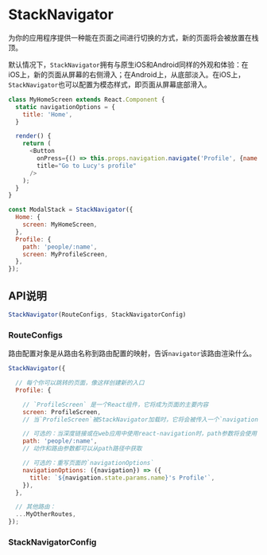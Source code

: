 # StackNavigator

为你的应用程序提供一种能在页面之间进行切换的方式，新的页面将会被放置在栈顶。

默认情况下，`StackNavigator`拥有与原生iOS和Android同样的外观和体验：在iOS上，新的页面从屏幕的右侧滑入；在Android上，从底部淡入。在iOS上，`StackNavigator`也可以配置为模态样式，即页面从屏幕底部滑入。

```javascript
class MyHomeScreen extends React.Component {
  static navigationOptions = {
    title: 'Home',
  }

  render() {
    return (
      <Button
        onPress={() => this.props.navigation.navigate('Profile', {name: 'Lucy'})}
        title="Go to Lucy's profile"
      />
    );
  }
}

const ModalStack = StackNavigator({
  Home: {
    screen: MyHomeScreen,
  },
  Profile: {
    path: 'people/:name',
    screen: MyProfileScreen,
  },
});

```

## API说明

```javascript
StackNavigator(RouteConfigs, StackNavigatorConfig)
```

### RouteConfigs

路由配置对象是从路由名称到路由配置的映射，告诉`navigator`该路由渲染什么。

```javascript
StackNavigator({

  // 每个你可以跳转的页面，像这样创建新的入口
  Profile: {

    // `ProfileScreen` 是一个React组件，它将成为页面的主要内容
    screen: ProfileScreen,
    // 当`ProfileScreen`被StackNavigator加载时，它将会被传入一个`navigation`参数

    // 可选的：当深度链接或在web应用中使用react-navigation时，path参数将会使用：
    path: 'people/:name',
    // 动作和路由参数都可以从path路径中获取

    // 可选的：重写页面的`navigationOptions`
    navigationOptions: ({navigation}) => ({
      title: `${navigation.state.params.name}'s Profile'`,
    }),
  },

  // 其他路由：
  ...MyOtherRoutes,
});

```


### StackNavigatorConfig




